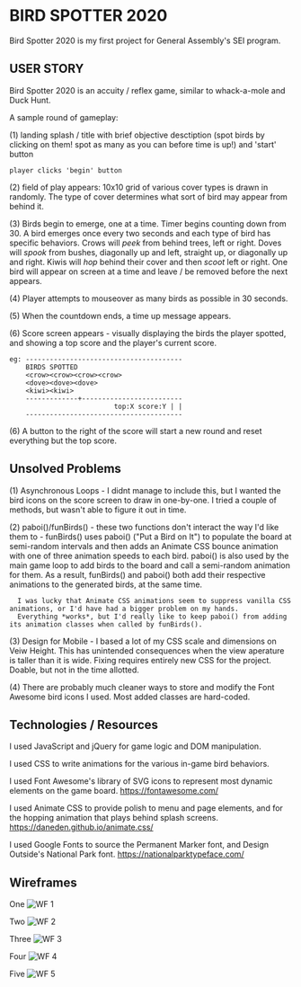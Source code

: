 # BIRD SPOTTER 2020

  Bird Spotter 2020 is my first project for General Assembly's SEI program.

## USER STORY

  Bird Spotter 2020 is an accuity / reflex game, similar to whack-a-mole and Duck Hunt. 

  A sample round of gameplay:
    
  (1) landing splash / title with brief objective desctiption (spot birds by clicking on them! spot as many as you can before time is up!) and 'start' button
    
    player clicks 'begin' button
    
  (2) field of play appears: 10x10 grid of various cover types is drawn in randomly. The type of cover determines what sort of bird may appear from behind it. 

  (3) Birds begin to emerge, one at a time. Timer begins counting down from 30. A bird emerges once every two seconds and each type of bird has specific behaviors. Crows will *peek* from behind trees, left or right. Doves will *spook* from bushes, diagonally up and left, straight up, or diagonally up and right. Kiwis will *hop* behind their cover and then *scoot* left or right. One bird will appear on screen at a time and leave / be removed before the next appears. 

  (4) Player attempts to mouseover as many birds as possible in 30 seconds.
  
  (5) When the countdown ends, a time up message appears. 
  
  (6) Score screen appears - visually displaying the birds the player spotted, and showing a top score and the player's current score.

    eg: ---------------------------------------
        BIRDS SPOTTED
        <crow><crow><crow><crow>
        <dove><dove><dove>
        <kiwi><kiwi>
        -------------+-------------------------
                              top:X score:Y | |
        ---------------------------------------

  (6) A button to the right of the score will start a new round and reset everything but the top score.

## Unsolved Problems

  (1) Asynchronous Loops - I didnt manage to include this, but I wanted the bird icons on the score screen to draw in one-by-one.
      I tried a couple of methods, but wasn't able to figure it out in time.
  
  (2) paboi()/funBirds() - these two functions don't interact the way I'd like them to - funBirds() uses paboi() ("Put a Bird on It") to 
      populate the board at semi-random intervals and then adds an Animate CSS bounce animation with one of three animation speeds to each
      bird. paboi() is also used by the main game loop to add birds to the board and call a semi-random animation for them. As a result, 
      funBirds() and paboi() both add their respective animations to the generated birds, at the same time. 
      
      I was lucky that Animate CSS animations seem to suppress vanilla CSS animations, or I'd have had a bigger problem on my hands. 
      Everything *works*, but I'd really like to keep paboi() from adding its animation classes when called by funBirds().

  (3) Design for Mobile - I based a lot of my CSS scale and dimensions on Veiw Height. This has unintended consequences when the view aperature 
      is taller than it is wide. Fixing requires entirely new CSS for the project. Doable, but not in the time allotted.
  
  (4) There are probably much cleaner ways to store and modify the Font Awesome bird icons I used. Most added classes are hard-coded.
  
## Technologies / Resources
  
  I used JavaScript and jQuery for game logic and DOM manipulation.

  I used CSS to write animations for the various in-game bird behaviors.

  I used Font Awesome's library of SVG icons to represent most dynamic elements on the game board.
    https://fontawesome.com/
  
  I used Animate CSS to provide polish to menu and page elements, and for the hopping animation that plays behind splash screens.
    https://daneden.github.io/animate.css/

  I used Google Fonts to source the Permanent Marker font, and Design Outside's National Park font. 
    https://nationalparktypeface.com/

## Wireframes

One
![WF 1](/images/P0_WF1.jpg)

Two
![WF 2](/images/P0_WF2.jpg)

Three
![WF 3](/images/P0_WF3.jpg)

Four
![WF 4](/images/P0_WF4.jpg)

Five
![WF 5](/images/P0_WF5.jpg)



 
